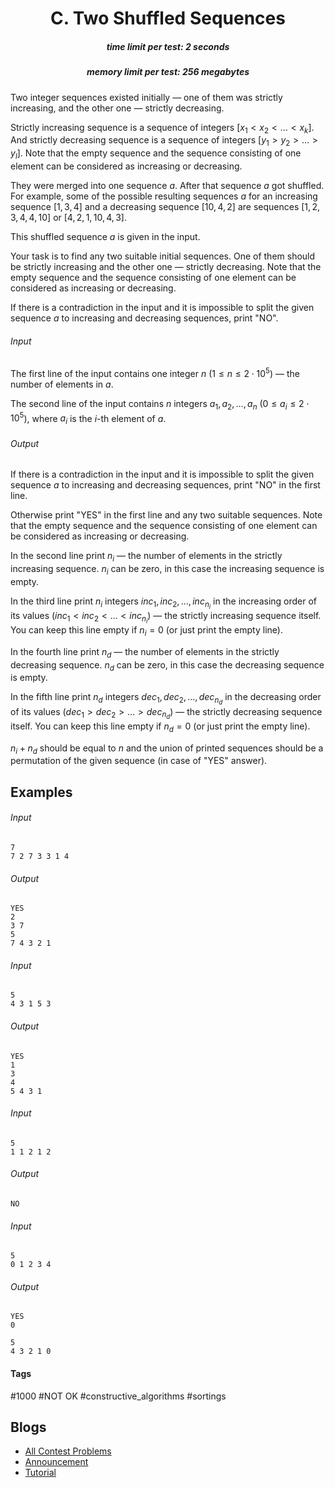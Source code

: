 <h1 style='text-align: center;'> C. Two Shuffled Sequences</h1>

<h5 style='text-align: center;'>time limit per test: 2 seconds</h5>
<h5 style='text-align: center;'>memory limit per test: 256 megabytes</h5>

Two integer sequences existed initially — one of them was strictly increasing, and the other one — strictly decreasing.

Strictly increasing sequence is a sequence of integers $[x_1 < x_2 < \dots < x_k]$. And strictly decreasing sequence is a sequence of integers $[y_1 > y_2 > \dots > y_l]$. Note that the empty sequence and the sequence consisting of one element can be considered as increasing or decreasing.

They were merged into one sequence $a$. After that sequence $a$ got shuffled. For example, some of the possible resulting sequences $a$ for an increasing sequence $[1, 3, 4]$ and a decreasing sequence $[10, 4, 2]$ are sequences $[1, 2, 3, 4, 4, 10]$ or $[4, 2, 1, 10, 4, 3]$.

This shuffled sequence $a$ is given in the input.

Your task is to find any two suitable initial sequences. One of them should be strictly increasing and the other one — strictly decreasing. Note that the empty sequence and the sequence consisting of one element can be considered as increasing or decreasing.

If there is a contradiction in the input and it is impossible to split the given sequence $a$ to increasing and decreasing sequences, print "NO".

###### Input

The first line of the input contains one integer $n$ ($1 \le n \le 2 \cdot 10^5$) — the number of elements in $a$.

The second line of the input contains $n$ integers $a_1, a_2, \dots, a_n$ ($0 \le a_i \le 2 \cdot 10^5$), where $a_i$ is the $i$-th element of $a$.

###### Output

If there is a contradiction in the input and it is impossible to split the given sequence $a$ to increasing and decreasing sequences, print "NO" in the first line.

Otherwise print "YES" in the first line and any two suitable sequences. Note that the empty sequence and the sequence consisting of one element can be considered as increasing or decreasing.

In the second line print $n_i$ — the number of elements in the strictly increasing sequence. $n_i$ can be zero, in this case the increasing sequence is empty.

In the third line print $n_i$ integers $inc_1, inc_2, \dots, inc_{n_i}$ in the increasing order of its values ($inc_1 < inc_2 < \dots < inc_{n_i}$) — the strictly increasing sequence itself. You can keep this line empty if $n_i = 0$ (or just print the empty line).

In the fourth line print $n_d$ — the number of elements in the strictly decreasing sequence. $n_d$ can be zero, in this case the decreasing sequence is empty.

In the fifth line print $n_d$ integers $dec_1, dec_2, \dots, dec_{n_d}$ in the decreasing order of its values ($dec_1 > dec_2 > \dots > dec_{n_d}$) — the strictly decreasing sequence itself. You can keep this line empty if $n_d = 0$ (or just print the empty line).

$n_i + n_d$ should be equal to $n$ and the union of printed sequences should be a permutation of the given sequence (in case of "YES" answer).

## Examples

###### Input


```text
7
7 2 7 3 3 1 4
```
###### Output


```text
YES
2
3 7 
5
7 4 3 2 1 
```
###### Input


```text
5
4 3 1 5 3
```
###### Output


```text
YES
1
3 
4
5 4 3 1 
```
###### Input


```text
5
1 1 2 1 2
```
###### Output


```text
NO
```
###### Input


```text
5
0 1 2 3 4
```
###### Output


```text
YES
0

5
4 3 2 1 0 
```


#### Tags 

#1000 #NOT OK #constructive_algorithms #sortings 

## Blogs
- [All Contest Problems](../Codeforces_Round_550_(Div._3).md)
- [Announcement](../blogs/Announcement.md)
- [Tutorial](../blogs/Tutorial.md)
